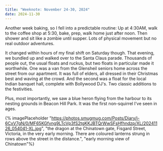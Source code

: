 ```yaml
---
title: "Weeknote: November 24-30, 2024"
date: 2024-11-30
---
```


Another week baking, so I fell into a predictable routine:  Up at 4:30AM, walk to the coffee shop at 5:30, bake, prep, walk home just after noon. Then shower and sit like a zombie until supper.  Lots of physical movement but no real outdoor adventures.

It changed within hours of my final shift on Saturday though.  That evening, we bundled up and walked over to the Santa Claus parade.  Thousands of people out, the usual floats and ruckus, but two floats in particular made it worthwhile.  One was a van from the Glensheil seniors home across the street from our apartment.  It was full of elders, all dressed in their Christmas best and waving at the crowd.  And the second was a float for the local Indian banquet hall, complete with Bollywood DJ's.  Two classic additions to the festivities.  

Plus, most importantly, we saw a blue heron flying from the harbour to its nesting grounds in Beacon Hill Park.  It was the first non-squirrel I've seen in ages.

{% imagePlaceholder "https://photos.smugmug.com/Posts/Diary/i-6CxV7gN/0/MF65KGfvng9LTcVp3fS2tgKKJBTQrWwSFsHfhndzp/XL/20241126_054041-XL.jpg", "the dragon at the Chinatown gate, Fisgard Street, Victoria, in the very early morning.  There are coloured lanterns strung in rows above the street in the distance.", "early morning view of Chinatown"%}